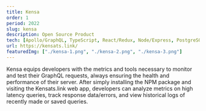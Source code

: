 ```yaml
---
title: Kensa
order: 1
period: 2022
slug: kensa
description: Open Source Product
tech: [Apollo/GraphQL, TypeScript, React/Redux, Node/Express, PostgreSQL, D3/ChartJS, JWT]
url: https://kensats.link/
featuredImg: ["./kensa-1.png", "./kensa-2.png", "./kensa-3.png"]
---
```


Kensa equips developers with the metrics and tools necessary to monitor and test their GraphQL requests, always ensuring the health and performance of their server. After simply installing the NPM package and visiting the Kensats.link web app, developers can analyze metrics on high latency queries, track response data/errors, and view historical logs of recently made or saved queries.